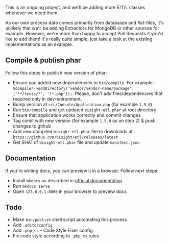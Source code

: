 This is an ongoing project, and we'll be adding more E/T/L classes whenever we need them.

As our own process data comes primarily from databases and flat-files, it's unlikely that
we'll be adding Extractors for MongoDB or other sources for example. However, we're more
than happy to accept Pull Requests if you'd like to add them! It's really quite simple,
just take a look at the existing implementations as an example.

## Compile & publish phar

Follow this steps to publish new version of phar:

- Ensure you added new dependencies to `bin/compile`. For example: `$compiler->addDirectory('vendor/vendor-name/package', ['**/tests/*', '!*.php']);`. Please, don't add files/dependencies that required only in dev-enironment.
- Bump version at `src/Console/Application.php` (for example `1.5.0`)
- Run `bin/compile` and get updated `bisight-etl.phar` at root directory
- Ensure that application works correctly and commit changes
- Tag comit with new version (for example `1.5.0` as on step 2) & push changes to github
- Add new compiled `bisight-etl.phar` file to downloads at `https://github.com/bisight/etl/releases/latest`
- Get SHA1 of `bisight-etl.phar` file and update `manifest.json`

## Documentation

If you're writing docs, you can preview it in a browser.
Follow next steps:

- Install `mkdocs` as described in [official documentation](http://www.mkdocs.org/#installation)
- Run `mkdocs serve`
- Open `127.0.0.1:8000` in your browser to preview docs

## Todo

- Make `bin/publish` shell script automating this process
- Add `.editorconfig`
- Add `.php_cs` - Code Style Fixer config
- Fix code style according to `.php_cs` rules
